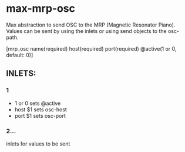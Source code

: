 # max-mrp-osc
Max abstraction to send OSC to the MRP (Magnetic Resonator Piano).
Values can be sent by using the inlets or using send objects to the osc-path.

[mrp_osc name(required) host(required) port(required) @active(1 or 0, default: 0)]

## INLETS:
### 1
  - 1 or 0 sets @active
  - host $1 sets osc-host
  - port $1 sets osc-port
### 2...
inlets for values to be sent
